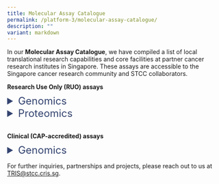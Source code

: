 ```yaml
---
title: Molecular Assay Catalogue
permalink: /platform-3/molecular-assay-catalogue/
description: ""
variant: markdown
---
```

In our&nbsp;**Molecular Assay Catalogue**, we have compiled a list of local translational research capabilities and core facilities at partner cancer research institutes in Singapore. These assays are accessible to the Singapore cancer research community and STCC collaborators.<br>

<h4 style="margin: 0; padding: 0;"> Research Use Only (RUO) assays </h4>
<div style="height: 10px;"></div>
<details>
  <summary style="font-size: 24px; color: #344470;">  Genomics</summary>
	<p align="right" style="font-size: 12px; line-height: 1.5;">
Symbols: &nbsp;&nbsp;&nbsp;&nbsp;&nbsp;&nbsp;&nbsp;&nbsp;&nbsp;&nbsp;
🅢
	&nbsp;&nbsp;
	spatial resolution
	&nbsp;&nbsp;&nbsp;&nbsp;&nbsp;&nbsp;&nbsp;&nbsp;
	<b>⁂</b>
	&nbsp;&nbsp;
	single-cell resolution
	</p>
<table style="font-size: 12px;">
  <colgroup>
	<col style="width: 25%;">
  <col style="width: 20%;">
	<col style="width: 5%;">
  <col style="width: 40%;">
  <col style="width: 10%;">
  </colgroup>
	<tbody><tr>
  <th>Assay</th>
  <th>Platform</th>
	<th></th>
  <th>Description</th>
  <th>Service partner</th>
  </tr>
  <tr>
  <td rowspan="2">Whole Exome Sequencing (WES)</td>
  <td>NGS, Illumina NextSeq 500/550</td>
		<td></td>
  <td>Targeted sequencing of protein-coding regions.</td>
		<td><a style="text-decoration: none; color: black;" href="https://www.a-star.edu.sg/gis/our-science/precision-medicine-and-population-genomics/centre-for-genome-diagnostics"><u>A*STAR CGD POLARIS</u></a></td>
  </tr>
  <tr>
  <td>NGS, MGI G400</td>
		<th></th>
  <td>Targeted sequencing of protein-coding regions.</td>
  <td><a style="text-decoration: none; color: black;" href="https://www.cancerdiscoveryhub.com/"><u>NCCS CDH</u></a></td>
  </tr>
  <tr>
  <td rowspan="2">Whole Genome Sequencing (WGS)</td>
  <td>NGS, Illumina NextSeq 500/550</td>
		<td></td>
  <td>Comprehensive whole-genome sequencing.</td>
  <td><a style="text-decoration: none; color: black;" href="https://www.a-star.edu.sg/gis/our-science/precision-medicine-and-population-genomics/centre-for-genome-diagnostics"><u>A*STAR CGD POLARIS</u></a></td>
  </tr>
  <tr>
  <td>NGS, MGI G400</td>
		<td></td>
  <td>Comprehensive whole-genome sequencing.</td>
  <td><a style="text-decoration: none; color: black;" href="https://www.cancerdiscoveryhub.com/"><u>NCCS CDH</u></a></td>
  </tr>
  <tr>
  <td rowspan="2">Bulk RNA Sequencing (RNA-seq)</td>
  <td>NGS, Illumina NextSeq 500/550</td>
		<td></td>
  <td>Gene expression analysis from bulk samples.</td>
  <td><a style="text-decoration: none; color: black;" href="https://www.a-star.edu.sg/gis/our-science/precision-medicine-and-population-genomics/centre-for-genome-diagnostics"><u>A*STAR CGD POLARIS</u></a></td>
  </tr>
  <tr>
  <td>NGS, MGI G400</td>
		<td></td>
  <td>Gene expression analysis from bulk samples.</td>
  <td><a style="text-decoration: none; color: black;" href="https://www.cancerdiscoveryhub.com/"><u>NCCS CDH</u></a></td>
  </tr>
  <tr>
  <td rowspan="2">Targeted RNA Sequencing</td>
  <td>Nanostring nCounter</td>
		<td></td>
  <td>Targeted gene expression analysis with Nanostring panels.</td>
  <td><a style="text-decoration: none; color: black;" href="https://www.cancerdiscoveryhub.com/"><u>NCCS CDH</u></a></td>
  </tr>
  <tr>
  <td>Agilent Magnis</td>
		<td></td>
  <td>Whole-exome RNA sequencing for FFPE samples.</td>
  <td><a style="text-decoration: none; color: black;" href="https://www.cancerdiscoveryhub.com/"><u>NCCS CDH</u></a></td>
  </tr>
  <tr>
  <td>Targeted Genome Sequencing</td>
  <td>Agilent Magnis</td>
		<td></td>
  <td>Targeted DNA/RNA panel sequencing (Asian Pancancer Panel).</td>
  <td><a style="text-decoration: none; color: black;" href="https://www.cancerdiscoveryhub.com/"><u>NCCS CDH</u></a></td>
  </tr>
  <tr>
  <td>Single-cell RNA Sequencing (scRNA-seq)</td>
  <td>10X Chromium</td>
		<td><b>⁂</b></td>
  <td>Single-cell resolution whole-transcriptomic profiling.</td>
  <td><a style="text-decoration: none; color: black;" href="https://www.cancerdiscoveryhub.com/"><u>NCCS CDH</u></a></td>
  </tr>
  <tr>
  <td rowspan="3">Spatial Transcriptomics</td>
  <td>Nanostring GeoMx, nCounter</td>
		<td>🅢</td>
  <td>Area-based analysis of the entire human transcriptome.</td>
  <td><a style="text-decoration: none; color: black;" href="https://csi.nus.edu.sg/our-research/core-facilities/microscopy-and-multiplex-assays-core/"><u>NUS CSI MMA Core</u></a></td>
  </tr>
  <tr>
  <td>10X Visum + CytAssist</td>
		<td>🅢</td>
  <td>Whole-transcriptomic profiling at 55 µm resolution.</td>
  <td><a style="text-decoration: none; color: black;" href="https://www.cancerdiscoveryhub.com/"><u>NCCS CDH</u></a></td>
  </tr>
  <tr>
  <td>BGI Stereoseq</td>
		<td></td>
  <td>Single-cell spatial whole-transcriptomic profiling.</td>
  <td><a style="text-decoration: none; color: black;" href="https://www.cancerdiscoveryhub.com/"><u>NCCS CDH</u></a></td>
  </tr>
  <tr>
  <td>DNA Methylation Profiling</td>
  <td>Illumina (Twist EM-Seq)</td>
		<td>🅢<br><b>⁂</b></td>
  <td>Profiling methylated regions in the human genome.</td>
  <td><a style="text-decoration: none; color: black;" href="https://www.cancerdiscoveryhub.com/"><u>NCCS CDH</u></a></td>
  </tr>
  <tr>
  <td>Metagenomic Profiling</td>
  <td>Illumina (Twist Panviral)</td>
		<td></td>
  <td>Profiling of 1,000+ viral human pathogens DNA samples.</td>
  <td><a style="text-decoration: none; color: black;" href="https://www.cancerdiscoveryhub.com/"><u>NCCS CDH</u></a></td>
  </tr>
  <tr>
  <td>Circulating Tumor Cells (CTCs)</td>
  <td>DEPArray</td>
		<td><b>⁂</b></td>
  <td>Isolation of circulating tumor cells (CTCs) for profiling.</td>
  <td><a style="text-decoration: none; color: black;" href="https://www.cancerdiscoveryhub.com/"><u>NCCS CDH</u></a></td>
  </tr>
	<tr>
	<td style="font-size: 9px;" colspan="5"><br>
Service partners:<br>
<a style="text-decoration: none; color: black;" href="https://www.a-star.edu.sg/gis/our-science/precision-medicine-and-population-genomics/centre-for-genome-diagnostics"><u>A*STAR CGD POLARIS</u></a> - Agency for Science, Technology and Research - Centre for Genome Diagnostics, Personalized OMIC Lattice for Advanced Research and Improving Stratification<br>
<a style="text-decoration: none; color: black;" href="https://www.cancerdiscoveryhub.com/"><u>NCCS CDH</u></a> - National Cancer Centre Singapore, Cancer Discovery Hub<br>
<a style="text-decoration: none; color: black;" href="https://csi.nus.edu.sg/our-research/core-facilities/microscopy-and-multiplex-assays-core/"><u>NUS CSI MMA Core</u></a> - National University of Singapore, Cancer Science Institute of Singapore, Microscopy and Multiplex Assays Core<br>
<br>
Methods:<br>
EM-Seq - Enzymatic Methyl-sequencing<br>
NGS - Next Generation Sequencing<br>
FFPE - Formalin-Fixed Paraffin-Embedded<br><br></td>
	</tr>
  </tbody>
	</table>
</details>
<details>
<summary style="font-size: 24px; color: #344470;">Proteomics</summary>
<p align="right" style="font-size: 12px; line-height: 1.5;">
Symbols: &nbsp;&nbsp;&nbsp;&nbsp;&nbsp;&nbsp;&nbsp;&nbsp;&nbsp;&nbsp;
🅢
	&nbsp;&nbsp;
	spatial resolution
	&nbsp;&nbsp;&nbsp;&nbsp;&nbsp;&nbsp;&nbsp;&nbsp;
	<b>⁂</b>
	&nbsp;&nbsp;
	single-cell resolution
	</p>
<table style="font-size: 12px;">
  <colgroup>
	<col style="width: 25%;">
  <col style="width: 20%;">
	<col style="width: 5%;">
  <col style="width: 40%;">
  <col style="width: 10%;">
  </colgroup>
	<tbody>
		<tr>
  <th>Assay</th>
  <th>Platform</th>
	<th></th>
  <th>Description</th>
  <th>Service partner</th>
  </tr>
  <tr>
  <td>Chromogenic Immunohistochemistry (IHC)</td>
  <td>Leica Bond-MAX</td>
	<td>🅢<br><b>⁂</b></td>
  <td>Visualization of proteins in tissues using antibodies.</td>
	<td><a style="text-decoration: none; color: black;" href="https://csi.nus.edu.sg/our-research/core-facilities/microscopy-and-multiplex-assays-core/"><u>NUS CSI MMA Core</u></a></td>
  </tr>
	<tr>
  <td>Multiplex Chromogenic IHC</td>
  <td>Leica Bond-MAX</td>
	<td>🅢<br><b>⁂</b></td>
  <td>Up to 4 targets at sub-cellular resolution.</td>
	<td><a style="text-decoration: none; color: black;" href="https://csi.nus.edu.sg/our-research/core-facilities/microscopy-and-multiplex-assays-core/"><u>NUS CSI MMA Core</u></a></td>
  </tr>
	<tr>
  <td rowspan="2">Multiplex Fluorescent IHC</td>
	<td>Akoya PhenoImager HT</td>
  <td>🅢<br><b>⁂</b></td>
	<td>Up to 8 targets at sub-cellular resolution.</td>
			<td><a style="text-decoration: none; color: black;" href="https://csi.nus.edu.sg/our-research/core-facilities/microscopy-and-multiplex-assays-core/"><u>NUS CSI MMA Core</u></a></td>
		</tr>
	<tr>
  <td>ZEISS Axioscan 7</td>
  <td>🅢<br><b>⁂</b></td>
	<td>Up to 6 targets at sub-cellular resolution.</td>
  <td><a style="text-decoration: none; color: black;" href="https://www.a-star.edu.sg/imcb/imcb-research/scientific-programmes/cancer-signaling-therapies/joe-yeong-poh-sheng"><u>A*STAR IMCB</u></a></td>
  </tr>
	<tr>
  <td rowspan="3">Hyperplex Fluorescent IHC</td>
	<td>Lunaphore COMET</td>
  <td>🅢<br><b>⁂</b></td>
	<td>Up to 40 targets at sub-cellular resolution.</td>
	<td><a style="text-decoration: none; color: black;" href="https://www.a-star.edu.sg/imcb/imcb-research/scientific-programmes/cancer-signaling-therapies/joe-yeong-poh-sheng"><u>A*STAR IMCB</u></a></td>
  </tr>
	<tr>
  <td>Akoya Phenocycler</td>
	<td>🅢<br><b>⁂</b></td>
	<td>Up to 100+ targets at sub-cellular resolution.</td>
	<td><a style="text-decoration: none; color: black;" href="https://csi.nus.edu.sg/our-research/core-facilities/microscopy-and-multiplex-assays-core/"><u>NUS CSI MMA Core</u></a></td>
  </tr>
	<tr>
  <td>Miltenyi MACSima</td>
	<td>🅢<br><b>⁂</b></td>
  <td>Up to 50+ targets at sub-cellular resolution.</td>
	<td>Miltenyi Biotec</td>
  </tr>
	<tr>
  <td>Spatial Proteomics</td>
  <td>Nanostring GeoMx</td>
	<td>🅢</td>
  <td>Area-based analysis of up to 570 protein targets.</td>
	<td><a style="text-decoration: none; color: black;" href="https://csi.nus.edu.sg/our-research/core-facilities/microscopy-and-multiplex-assays-core/"><u>NUS CSI MMA Core</u></a></td>
  </tr>
	<tr>
  <td>Multiplexed Flow Cytometry</td>
  <td>CyTEK Aurora</td>
	<td>⁂</td>
  <td>Immune profiling with a 39-plex panel.</td>
	<td><a style="text-decoration: none; color: black;" href="https://www.a-star.edu.sg/imcb/imcb-research/scientific-programmes/cancer-signaling-therapies/joe-yeong-poh-sheng"><u>A*STAR IMCB</u></a></td>
  </tr>
			<tr>
  <td>Serum Cytokine Profiling</td>
  <td>Luminex xMAP</td>
	<td></td>
  <td>Multiplexed analysis of cytokines, chemokines, and growth factors.</td>
	<td><a style="text-decoration: none; color: black;" href="https://www.a-star.edu.sg/imcb/imcb-research/scientific-programmes/cancer-signaling-therapies/joe-yeong-poh-sheng"><u>A*STAR IMCB</u></a></td>
  </tr>
			<tr>
  <td>Secreted Protein Analysis</td>
  <td>Isoplexis IsoLight</td>
	<td>⁂</td>
  <td>Ultra-high multiplex secreted protein analysis.</td>
	<td><a style="text-decoration: none; color: black;" href="https://www.a-star.edu.sg/imcb/imcb-research/scientific-programmes/cancer-signaling-therapies/joe-yeong-poh-sheng"><u>A*STAR IMCB</u></a></td>
  </tr>
	<tr>
	<td style="font-size: 9px;" colspan="5"><br>
Service partners:<br>
<a style="text-decoration: none; color: black;" href="https://csi.nus.edu.sg/our-research/core-facilities/microscopy-and-multiplex-assays-core/"><u>NUS CSI MMA Core</u></a> - National University of Singapore, Cancer Science Institute of Singapore, Microscopy and Multiplex Assays Core<br>
<a style="text-decoration: none; color: black;" href="https://www.a-star.edu.sg/imcb/imcb-research/scientific-programmes/cancer-signaling-therapies/joe-yeong-poh-sheng"><u>A*STAR IMCB</u></a>  - Agency for Science, Technology and Research - Institute of Molecular and Cell Biology<br><br>
</td></tr>
  </tbody>
	</table>
</details>


<div style="height: 30px;"></div>


<h4 style="margin: 0; padding: 0;">Clinical (CAP-accredited) assays </h4>
<div style="height: 10px;"></div>
<details>
  <summary style="font-size: 24px; color: #344470;">  Genomics</summary>
<table style="font-size: 12px;">
  <colgroup>
	<col style="width: 25%;">
  <col style="width: 20%;">
	<col style="width: 5%;">
  <col style="width: 40%;">
  <col style="width: 10%;">
  </colgroup>
	<tbody><tr>
  <th>Assay</th>
  <th>Platform</th>
	<th></th>
  <th>Description</th>
  <th>Service partner</th>
  </tr>
<tr>
  <td>POLARIS® Clinical Exome Test (Technical)</td>
  <td>NGS, Illumina NextSeq 500/550</td>
	<td></td>
  <td>Targeted sequencing of protein-coding regions.</td>
	<td><a style="text-decoration: none; color: black;" href="https://www.a-star.edu.sg/gis/our-science/precision-medicine-and-population-genomics/centre-for-genome-diagnostics"><u>A*STAR CGD POLARIS</u></a></td>
  </tr>
<tr>
  <td>POLARIS Somatic Cancer Test</td>
  <td>NGS, Illumina NextSeq 500/550</td>
	<td></td>
  <td>Detection of somatic mutations in 70 genes (lung, breast, prostate, colon).</td>
	<td><a style="text-decoration: none; color: black;" href="https://www.a-star.edu.sg/gis/our-science/precision-medicine-and-population-genomics/centre-for-genome-diagnostics"><u>A*STAR CGD POLARIS</u></a></td>
  </tr>
<tr>
  <td>Alternative Promoter Score (APS) Test</td>
  <td>NGS, Illumina NextSeq 500/550</td>
	<td></td>
  <td>Test predicting response to immuno-therapy in gastric cancer.</td>
	<td><a style="text-decoration: none; color: black;" href="https://www.a-star.edu.sg/gis/our-science/precision-medicine-and-population-genomics/centre-for-genome-diagnostics"><u>A*STAR CGD POLARIS</u></a></td>
  </tr>
  <tr>
  <td>POLARIS Droplet Digital PCR (DdPCR) EGFR Mutation Test</td>
  <td>ddPCR</td>
	<td></td>
  <td>EGFR mutation test for lung cancer.</td>
	<td><a style="text-decoration: none; color: black;" href="https://www.a-star.edu.sg/gis/our-science/precision-medicine-and-population-genomics/centre-for-genome-diagnostics"><u>A*STAR CGD POLARIS</u></a></td>
  </tr>
<tr>
  <td>POLARIS RSPO Gene Fusion TEST</td>
  <td>RT-qPCR</td>
	<td></td>
  <td>Detection of gene fusions involving RSPO2/3 for colorectal cancer.</td>
	<td><a style="text-decoration: none; color: black;" href="https://www.a-star.edu.sg/gis/our-science/precision-medicine-and-population-genomics/centre-for-genome-diagnostics"><u>A*STAR CGD POLARIS</u></a></td>
  </tr>
<tr>
  <td>POLARIS Sanger Sequencing TEST</td>
  <td>Sanger sequencing</td>
	<td></td>
  <td>Confirmation of mutation status via Sanger sequencing technology.</td>
	<td><a style="text-decoration: none; color: black;" href="https://www.a-star.edu.sg/gis/our-science/precision-medicine-and-population-genomics/centre-for-genome-diagnostics"><u>A*STAR CGD POLARIS</u></a></td>
  </tr>
<tr>
	<td style="font-size: 9px;" colspan="5">
		Service partners:<br>
<a style="text-decoration: none; color: black;" href="https://www.a-star.edu.sg/gis/our-science/precision-medicine-and-population-genomics/centre-for-genome-diagnostics"><u>A*STAR CGD POLARIS</u></a> - Agency for Science, Technology and Research - Centre for Genome Diagnostics, Personalized OMIC Lattice for Advanced Research and Improving Stratification<br><br>
Methods:<br>
NGS - Next-Generation Sequencing<br>
ddPCR - Droplet Digital Polymerase Chain Reaction<br>
RT-qPCR - Reverse Transcription Quantitative Polymerase Chain Reaction<br>
<br></td>
	</tr>
  </tbody>
	</table>
</details>

		
For further inquiries, partnerships and projects, please reach out to us at <a style="text-decoration: none; color: #169CC0;" href="mailto:tris@stcc.cris.sg?subject=STCC%20Molecular%20Assay%20Catalogue"><u>TRIS@stcc.cris.sg</u></a>.